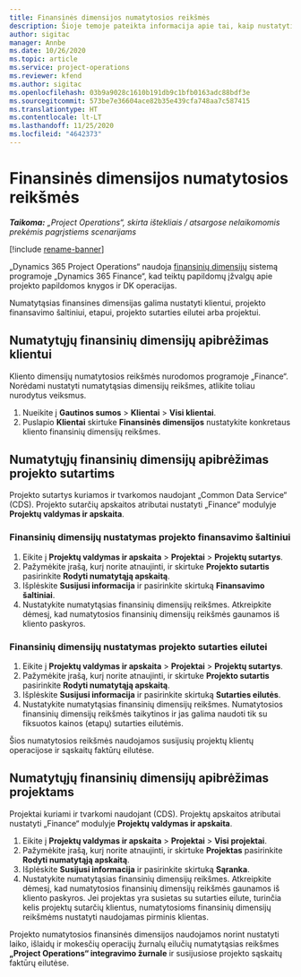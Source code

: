 ```yaml
---
title: Finansinės dimensijos numatytosios reikšmės
description: Šioje temoje pateikta informacija apie tai, kaip nustatyti finansinių dimensijų numatytąsias reikšmes.
author: sigitac
manager: Annbe
ms.date: 10/26/2020
ms.topic: article
ms.service: project-operations
ms.reviewer: kfend
ms.author: sigitac
ms.openlocfilehash: 03b9a9028c1610b191db9c1bfb0163adc88bdf3e
ms.sourcegitcommit: 573be7e36604ace82b35e439cfa748aa7c587415
ms.translationtype: HT
ms.contentlocale: lt-LT
ms.lasthandoff: 11/25/2020
ms.locfileid: "4642373"
---
```

# <a name="financial-dimension-defaults"></a>Finansinės dimensijos numatytosios reikšmės

_**Taikoma:** „Project Operations“, skirta ištekliais / atsargose nelaikomomis prekėmis pagrįstiems scenarijams_

[!include [rename-banner](~/includes/cc-data-platform-banner.md)]

„Dynamics 365 Project Operations“ naudoja [finansinių dimensijų](https://docs.microsoft.com/dynamics365/finance/general-ledger/financial-dimensions) sistemą programoje „Dynamics 365 Finance“, kad teiktų papildomų įžvalgų apie projekto papildomos knygos ir DK operacijas.

Numatytąsias finansines dimensijas galima nustatyti klientui, projekto finansavimo šaltiniui, etapui, projekto sutarties eilutei arba projektui.

## <a name="define-default-financial-dimensions-for-a-customer"></a>Numatytųjų finansinių dimensijų apibrėžimas klientui

Kliento dimensijų numatytosios reikšmės nurodomos programoje „Finance“. Norėdami nustatyti numatytąsias dimensijų reikšmes, atlikite toliau nurodytus veiksmus.

1. Nueikite į **Gautinos sumos** > **Klientai** > **Visi klientai**.
2. Puslapio **Klientai** skirtuke **Finansinės dimensijos** nustatykite konkretaus kliento finansinių dimensijų reikšmes.

## <a name="define-default-financial-dimensions-for-project-contracts"></a>Numatytųjų finansinių dimensijų apibrėžimas projekto sutartims

Projekto sutartys kuriamos ir tvarkomos naudojant „Common Data Service“ (CDS). Projekto sutarčių apskaitos atributai nustatyti „Finance“ modulyje **Projektų valdymas ir apskaita**.

### <a name="set-financial-dimensions-for-a-project-funding-source"></a>Finansinių dimensijų nustatymas projekto finansavimo šaltiniui

1. Eikite į **Projektų valdymas ir apskaita** > **Projektai** > **Projektų sutartys**.
2. Pažymėkite įrašą, kurį norite atnaujinti, ir skirtuke **Projekto sutartis** pasirinkite **Rodyti numatytąją apskaitą**.
3. Išplėskite **Susijusi informacija** ir pasirinkite skirtuką **Finansavimo šaltiniai**.
4. Nustatykite numatytąsias finansinių dimensijų reikšmes. Atkreipkite dėmesį, kad numatytosios finansinių dimensijų reikšmės gaunamos iš kliento paskyros.

### <a name="set-financial-dimensions-for-a-project-contract-line"></a>Finansinių dimensijų nustatymas projekto sutarties eilutei

1. Eikite į **Projektų valdymas ir apskaita** > **Projektai** > **Projektų sutartys**.
2. Pažymėkite įrašą, kurį norite atnaujinti, ir skirtuke **Projekto sutartis** pasirinkite **Rodyti numatytąją apskaitą**.
3. Išplėskite **Susijusi informacija** ir pasirinkite skirtuką **Sutarties eilutės**.
4. Nustatykite numatytąsias finansinių dimensijų reikšmes. Numatytosios finansinių dimensijų reikšmės taikytinos ir jas galima naudoti tik su fiksuotos kainos (etapų) sutarties eilutėmis.

Šios numatytosios reikšmės naudojamos susijusių projektų klientų operacijose ir sąskaitų faktūrų eilutėse.

## <a name="define-default-financial-dimensions-for-projects"></a>Numatytųjų finansinių dimensijų apibrėžimas projektams

Projektai kuriami ir tvarkomi naudojant (CDS). Projektų apskaitos atributai nustatyti „Finance“ modulyje **Projektų valdymas ir apskaita**.

1. Eikite į **Projektų valdymas ir apskaita** > **Projektai** > **Visi projektai**.
2. Pažymėkite įrašą, kurį norite atnaujinti, ir skirtuke **Projektas** pasirinkite **Rodyti numatytąją apskaitą**.
3. Išplėskite **Susijusi informacija** ir pasirinkite skirtuką **Sąranka**.
4. Nustatykite numatytąsias finansinių dimensijų reikšmes. Atkreipkite dėmesį, kad numatytosios finansinių dimensijų reikšmės gaunamos iš kliento paskyros. Jei projektas yra susietas su sutarties eilute, turinčia kelis projektų sutarčių klientus, numatytosioms finansinių dimensijų reikšmėms nustatyti naudojamas pirminis klientas.

Projekto numatytosios finansinės dimensijos naudojamos norint nustatyti laiko, išlaidų ir mokesčių operacijų žurnalų eilučių numatytąsias reikšmes **„Project Operations“ integravimo žurnale** ir susijusiose projekto sąskaitų faktūrų eilutėse.
